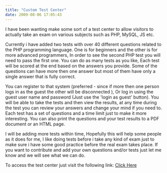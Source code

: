 ```yaml
---
title: "Custom Test Center"
date: 2009-08-06 17:05:43
---
```


<div style="text-align: left; direction: ltr;">
<p style="text-align: left; direction: ltr;">I have been wanting make some sort of a test center to allow visitors to actually take an exam on various subjects such as PHP, MySQL, JS etc.</p>
<p style="text-align: left; direction: ltr;"><!--more--></p>
<p style="text-align: left; direction: ltr;">Currently i have added two tests with over 40 different questions related to the PHP programming language. One is for beginners and the other is for more advanced programmers, In order to see the second PHP test you will need to pass the first one. You can do as many tests as you like, Each test will be scored at the end based on the answers you provide. Some of the questions can have more then one answer but most of them have only a single answer that is fully correct.</p>
<p style="text-align: left; direction: ltr;">You can register to that system (preferred - since if more then one person logs in as the guest the other will be disconnected ), Or log in using the guest user name and password (Just use the 'login as guest' button). You will be able to take the tests and then view the results, at any time during the test you can review your answers and change your mind if you need to. Each test has a set of questions and a time limit just to make it more interesting. You can also print the questions and your test results to a PDF document or an HTML page.</p>
<p style="text-align: left; direction: ltr;">I will be adding more tests within time, Hopefully this will help some people as it does for me, I like doing tests before i take any kind of exam just to make sure i have some good practice before the real exam takes place. If you want to contribute and add your own questions and/or tests just let me know and we will see what we can do.</p>
<p style="text-align: left; direction: ltr;">To access the test center just visit the following link: <a href="http://www.vadimg.com/tester/index.php" target="_blank">Click Here</a></p>

</div>
